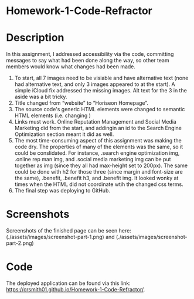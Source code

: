 # Homework-1-Code-Refractor

# Description 
In this assignment, I addressed accessibility via the code, committing messages to say what had been done along the way, so other team members would know what changes had been made.
1. To start, all 7 images need to be visiable and have alternative text (none had alternative text, and only 3 images appeared to at the start). A simple iCloud fix addressed the missing images. Alt text for the 3 in the aside was a bit tricky.
2. Title changed from “website” to “Horiseon Homepage”.
3. The source code's generic HTML elements were changed to semantic HTML elements (i.e. changing )
4. Links must work. Online Reputation Management and Social Media Marketing did from the start, and addingin an id to the Search Engine Optimization section meant it did as well.
5. The most time-consuming aspect of this assignment was making the code dry. The properties of many of the elements was the same, so it could be conslidated. For instance, .search engine optimization img, .online rep man img, and .social media marketing img can be put together as img (since they all had max-height set to 200px). The same could be done with h2 for those three (since margin and font-size are the same), .benefit, .benefit h3, and .benefit img.  It looked wonky at times when the HTML did not coordinate wtih the changed css terms.
6. The final step was deploying to GitHub. 

# Screenshots
Screenshots of the finished page can be seen here: (./assets/images/screenshot-part-1.png) and (./assets/images/screenshot-part-2.png)

# Code
The deployed application can be found via this link: https://crsmith01.github.io/Homework-1-Code-Refractor/.